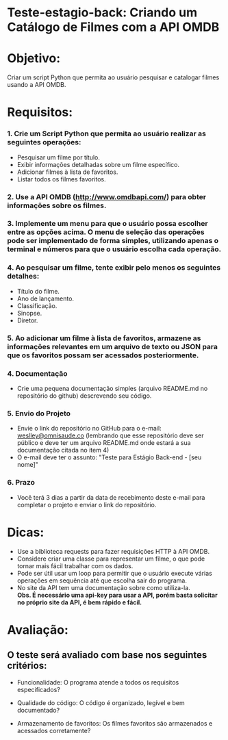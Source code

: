 # Teste-estagio-back: Criando um Catálogo de Filmes com a API OMDB

# Objetivo:
Criar um script Python que permita ao usuário pesquisar e catalogar filmes usando a API OMDB.<br>

# Requisitos:
### 1. Crie um Script Python que permita ao usuário realizar as seguintes operações:
  
  - Pesquisar um filme por título.
  - Exibir informações detalhadas sobre um filme específico.
  - Adicionar filmes à lista de favoritos.
  - Listar todos os filmes favoritos.

### 2. Use a API OMDB (http://www.omdbapi.com/) para obter informações sobre os filmes.

### 3. Implemente um menu para que o usuário possa escolher entre as opções acima. O menu de seleção das operações pode ser implementado de forma simples, utilizando apenas o terminal e números para que o usuário escolha cada operação.

### 4. Ao pesquisar um filme, tente exibir pelo menos os seguintes detalhes:

  - Título do filme.
  - Ano de lançamento.
  - Classificação.
  - Sinopse.
  - Diretor.

### 5. Ao adicionar um filme à lista de favoritos, armazene as informações relevantes em um arquivo de texto ou JSON para que os favoritos possam ser acessados posteriormente.

### 4. Documentação
   - Crie uma pequena documentação simples (arquivo README.md no repositório do github) descrevendo seu código.

### 5. Envio do Projeto
   - Envie o link do repositório no GitHub para o e-mail: weslley@omnisaude.co (lembrando que esse repositório deve ser público e deve ter um arquivo README.md onde estará a sua documentação citada no item 4)
   - O e-mail deve ter o assunto: "Teste para Estágio Back-end - [seu nome]"

### 6. Prazo
   - Você terá 3 dias a partir da data de recebimento deste e-mail para completar o projeto e enviar o link do repositório.

# Dicas:
- Use a biblioteca requests para fazer requisições HTTP à API OMDB.
- Considere criar uma classe para representar um filme, o que pode tornar mais fácil trabalhar com os dados.
- Pode ser útil usar um loop para permitir que o usuário execute várias operações em sequência até que escolha sair do programa.
- No site da API tem uma documentação sobre como utiliza-la. <br>
**Obs. É necessário uma api-key para usar a API, porém basta solicitar no próprio site da API, é bem rápido e fácil.**

# Avaliação:

## O teste será avaliado com base nos seguintes critérios:

- Funcionalidade: O programa atende a todos os requisitos especificados?

- Qualidade do código: O código é organizado, legível e bem documentado?

- Armazenamento de favoritos: Os filmes favoritos são armazenados e acessados corretamente?
